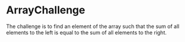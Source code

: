 # ArrayChallenge
The challenge is to find an element of the array such that the sum of all elements to the left is equal to the sum of all elements to the right.
